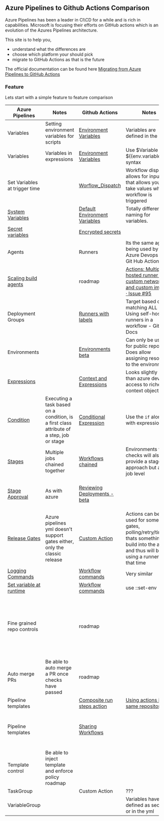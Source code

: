 ## Azure Pipelines to Github Actions Comparison

Azure Pipelines has been a leader in CI\CD for a while and is rich in capabilities. Microsoft is focusing their efforts on GitHub actions which is an evolution of the Azures Pipelines architecture. 

This site is to help you,
* understand what the differences are
* choose which platform your should pick 
* migrate to GitHub Actions as that is the future

The official documentation can be found here [Migrating from Azure Pipelines to GitHub Actions](https://docs.github.com/en/free-pro-team@latest/actions/learn-github-actions/migrating-from-azure-pipelines-to-github-actions)

### Feature

Lets start with a simple feature to feature comparison

|Azure Pipelines |Notes| Github Actions |Notes	| Link to roadmap|
|-|-|-|-|-|
Variables|Setting environment variables for scripts	|[Environment Variables](https://docs.github.com/en/free-pro-team@latest/actions/reference/environment-variables)| Variables are defined in the script
Variables|Variables in expressions	|[Environment Variables](https://docs.github.com/en/free-pro-team@latest/actions/reference/environment-variables)|Use $Variable or ${{env.variable}} syntax
Set Variables at trigger time||[Worflow_Dispatch](https://docs.github.com/en/free-pro-team@latest/actions/reference/events-that-trigger-workflows#workflow_dispatch)|Workflow dispatch allows for inputs that allows you to take values when w workflow is triggered
[System Variables](https://docs.microsoft.com/en-us/azure/devops/pipelines/build/variables?view=azure-devops&tabs=yaml)||[Default Environment Variables](https://docs.github.com/en/free-pro-team@latest/actions/reference/environment-variables#default-environment-variables)| Totally different naming for variables.
[Secret variables](https://docs.microsoft.com/en-us/azure/devops/pipelines/process/variables?view=azure-devops&tabs=yaml%2Cbatch#secret-variables)||[Encrypted secrets](https://docs.github.com/en/free-pro-team@latest/actions/reference/encrypted-secrets)
Agents||Runners|Its the same agent being used by both Azure Devops and Git Hub Actions
[Scaling build agents](https://docs.microsoft.com/en-us/azure/devops/pipelines/agents/scale-set-agents?view=azure-devops)||roadmap|[Actions: Multiple hosted runner sizes, custom networking, and custom images · Issue #95](https://github.com/github/roadmap/issues/95)
Deployment Groups||[Runners with labels](https://docs.github.com/en/free-pro-team@latest/actions/hosting-your-own-runners/using-self-hosted-runners-in-a-workflow_)|Target based on matching ALL labels	Using self-hosted runners in a workflow - GitHub Docs
Environments||[Environments beta](https://docs.github.com/en/free-pro-team@latest/actions/reference/environments#about-environments)| Can only be used for public repos<br>Does allow assigning resources to the environment	
[Expressions](https://docs.microsoft.com/en-us/azure/devops/pipelines/process/expressions?view=azure-devops)||[Context and Expressions](https://docs.github.com/en/free-pro-team@latest/actions/reference/context-and-expression-syntax-for-github-actions)|Looks slightly nicer than azure devops, access to richer context objects|
[Condition](https://docs.microsoft.com/en-us/azure/devops/pipelines/process/conditions?view=azure-devops&tabs=yaml)|Executing a task based on a condition, is a first class attribute of a step, job or stage|[Conditional Expression](https://docs.github.com/en/free-pro-team@latest/actions/reference/context-and-expression-syntax-for-github-actions#job-status-check-functions)|Use the `if`  along with expression|
[Stages](https://docs.microsoft.com/en-us/azure/devops/pipelines/process/stages?view=azure-devops&tabs=yaml)|Multiple jobs  chained together|[Workflows chained](https://docs.github.com/en/free-pro-team@latest/actions/reference/events-that-trigger-workflows)| Environments with checks will also provide a stage approach but at the job level
[Stage Approval](https://docs.microsoft.com/en-us/azure/devops/pipelines/process/approvals?view=azure-devops&tabs=check-pass)|As with azure |[Reviewing Deployments - beta](https://docs.github.com/en/free-pro-team@latest/actions/managing-workflow-runs/reviewing-deployments)||[Actions: Manual approvals in workflows · Issue #99](https://github.com/github/roadmap/issues/99)
[Release Gates](https://docs.microsoft.com/en-us/azure/devops/pipelines/release/approvals/gates?view=azure-devops)| Azure pipelines yml doesn't support gates either, only the classic release|[Custom Action](https://github.com/marketplace?type=actions)| Actions can be used for some gates, polling/retry/timeout thats something to build into the action and thus will be using a runner for that time
[Logging Commands](https://docs.microsoft.com/en-us/azure/devops/pipelines/scripts/logging-commands?view=azure-devops&tabs=bash)||[Workflow commands](https://docs.github.com/en/free-pro-team@latest/actions/reference/workflow-commands-for-github-actions#about-workflow-commands)|Very similar
[Set variable at runtime](https://docs.microsoft.com/en-us/azure/devops/pipelines/scripts/logging-commands?view=azure-devops&tabs=powershell#overview)||[Workflow commands](https://docs.github.com/en/free-pro-team@latest/actions/reference/workflow-commands-for-github-actions#about-workflow-commands)|use ::set-env|
Fine grained repo controls||roadmap||[Role-based Access Control (RBAC) - Custom Roles with fine-grained repo permissions · Issue #111](https://github.com/github/roadmap/issues/111)
Auto merge PRs|Be able to auto merge a PR once checks have passed|roadmap|||[Automerge Pull Requests · Issue #107](https://github.com/github/roadmap/issues/107)
Pipeline templates||[Composite run steps action](https://docs.github.com/en/free-pro-team@latest/actions/creating-actions/creating-a-composite-run-steps-action)|[Using actions in the same repository](https://docs.github.com/en/free-pro-team@latest/actions/learn-github-actions/finding-and-customizing-actions#referencing-an-action-in-the-same-repository-where-a-workflow-file-uses-the-action)|
Pipeline templates||[Sharing Workflows](https://docs.github.com/en/free-pro-team@latest/actions/learn-github-actions/sharing-workflows-with-your-organization)||[Actions: Centrally managed workflow templates · Issue #98](https://github.com/github/roadmap/issues/98)<br>
Template control|Be able to inject template and enforce policy	roadmap	|||	[Actions: Organization and enterprise workflows · Issue #52](https://github.com/github/roadmap/issues/52)
TaskGroup		||Custom Action|	???	
VariableGroup|||Variables have to be defined as secrets or in the yml			




